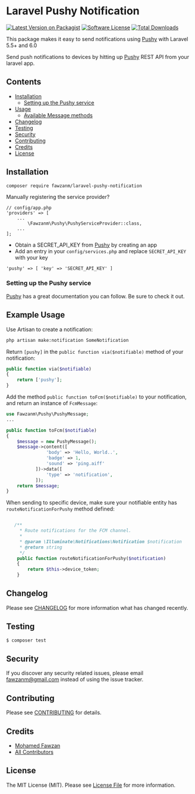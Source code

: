# Laravel Pushy Notification

[![Latest Version on Packagist](https://img.shields.io/packagist/v/laravel-notification-channels/:package_name.svg?style=flat-square)](https://packagist.org/packages/laravel-notification-channels/:package_name)
[![Software License](https://img.shields.io/badge/license-MIT-brightgreen.svg?style=flat-square)](LICENSE.md)
[![Total Downloads](https://img.shields.io/packagist/dt/laravel-notification-channels/:package_name.svg?style=flat-square)](https://packagist.org/packages/laravel-notification-channels/:package_name)

This package makes it easy to send notifications using [Pushy](https://pushy.me/docs/) with Laravel 5.5+ and 6.0

Send push notifications to devices by hitting up [Pushy](https://pushy.me/docs/) REST API from your laravel app.


## Contents

- [Installation](#installation)
	- [Setting up the Pushy service](#setting-up-the-Pushy-service)
- [Usage](#usage)
	- [Available Message methods](#available-message-methods)
- [Changelog](#changelog)
- [Testing](#testing)
- [Security](#security)
- [Contributing](#contributing)
- [Credits](#credits)
- [License](#license)


## Installation
```
composer require fawzanm/laravel-pushy-notification
```

Manually registering the service provider?
```
// config/app.php
'providers' => [
    ...
        \Fawzanm\Pushy\PushyServiceProvider::class,
    ...
];
```

* Obtain a SECRET_API_KEY from [Pushy](https://pushy.me/docs/) by creating an app
* Add an entry in your `config/services.php` and replace `SECRET_API_KEY` with your key
 
 ```
'pushy' => [ 'key' => 'SECRET_API_KEY' ]
````


### Setting up the Pushy service

[Pushy](https://pushy.me/docs/) has a great documentation you can follow. Be sure to check it out. 
## Example Usage

Use Artisan to create a notification:

```bash
php artisan make:notification SomeNotification
```

Return `[pushy]` in the `public function via($notifiable)` method of your notification:

```php
public function via($notifiable)
{
    return ['pushy'];
}
```

Add the method `public function toFcm($notifiable)` to your notification, and return an instance of `FcmMessage`: 

```php
use Fawzanm\Pushy\PushyMessage;
...

public function toFcm($notifiable) 
{
    $message = new PushyMessage();
    $message->content([
               'body' => 'Hello, World..',
               'badge' => 1,
               'sound' => 'ping.aiff'
           ])->data([
               'type' => 'notification',
           ]);
    return $message;
}
```

When sending to specific device, make sure your notifiable entity has `routeNotificationForPushy` method defined:
```php

   /**
     * Route notifications for the FCM channel.
     *
     * @param \Illuminate\Notifications\Notification $notification
     * @return string
     */
    public function routeNotificationForPushy($notification)
    {
        return $this->device_token;
    }
```


## Changelog

Please see [CHANGELOG](CHANGELOG.md) for more information what has changed recently.

## Testing

``` bash
$ composer test
```

## Security

If you discover any security related issues, please email fawzanm@gmail.com instead of using the issue tracker.

## Contributing

Please see [CONTRIBUTING](CONTRIBUTING.md) for details.

## Credits

- [Mohamed Fawzan](https://github.com/:author_username)
- [All Contributors](../../contributors)

## License

The MIT License (MIT). Please see [License File](LICENSE.md) for more information.

